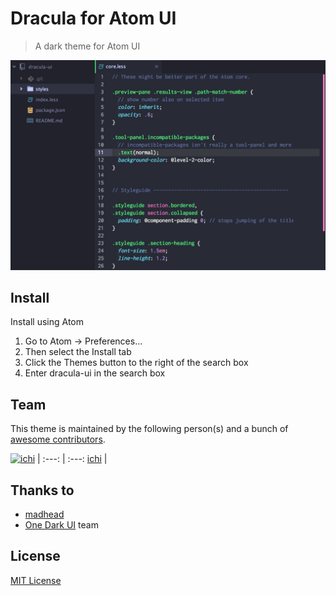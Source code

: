 # Dracula for Atom UI

> A dark theme for Atom UI

![Screenshot](https://github.com/dracula/atom-ui/blob/master/ss.png?raw=true)

## Install

Install using Atom

1. Go to Atom -> Preferences...
2. Then select the Install tab
3. Click the Themes button to the right of the search box
4. Enter dracula-ui in the search box


## Team

This theme is maintained by the following person(s) and a bunch of [awesome contributors](https://github.com/dracula/atom-ui/graphs/contributors).

[![ichi](https://avatars.githubusercontent.com/ichi0g0y?v=3&s=70)](https://github.com/ichi0g0y) |
:---: | :---:
[ichi](https://github.com/ichi0g0y) |


## Thanks to
+ [madhead](https://github.com/madhead/lavender-ui)
+ [One Dark UI](https://github.com/atom/one-dark-ui) team

## License

[MIT License](./LICENSE)
